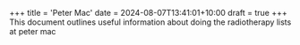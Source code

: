 +++
title = 'Peter Mac'
date = 2024-08-07T13:41:01+10:00
draft = true
+++
This document outlines useful information about doing the radiotherapy lists at peter mac